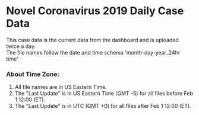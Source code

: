# Novel Coronavirus 2019 Daily Case Data
This case data is the current data from the dashboard and is uploaded twice a day. <br>
The file names follow the date and time schema 'month-day-year_24hr time'

### About Time Zone:
1. All file names are in US Eastern Time.
2. The "Last Update" is in US Eastern Time (GMT -5) for all files before Feb 1 12:00 (ET).
3. The "Last Update" is in UTC (GMT +0) for all files after Feb 1 12:00 (ET).

